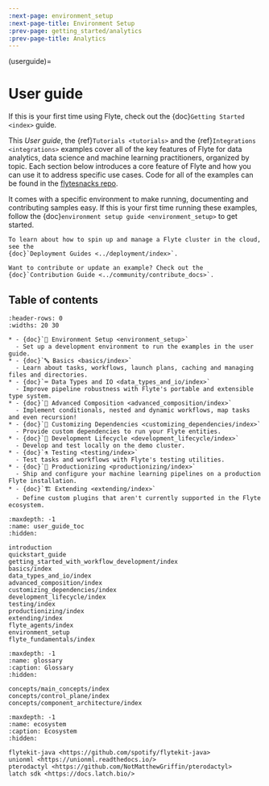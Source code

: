 ```yaml
---
:next-page: environment_setup
:next-page-title: Environment Setup
:prev-page: getting_started/analytics
:prev-page-title: Analytics
---
```


(userguide)=

# User guide

If this is your first time using Flyte, check out the {doc}`Getting Started <index>` guide.

This _User guide_, the {ref}`Tutorials <tutorials>` and the {ref}`Integrations <integrations>` examples cover all of
the key features of Flyte for data analytics, data science and machine learning practitioners, organized by topic. Each
section below introduces a core feature of Flyte and how you can use it to address specific use cases. Code for all
of the examples can be found in the [flytesnacks repo](https://github.com/flyteorg/flytesnacks).

It comes with a specific environment to make running, documenting
and contributing samples easy. If this is your first time running these examples, follow the
{doc}`environment setup guide <environment_setup>` to get started.

```{tip}
To learn about how to spin up and manage a Flyte cluster in the cloud, see the
{doc}`Deployment Guides <../deployment/index>`.
```

```{note}
Want to contribute or update an example? Check out the {doc}`Contribution Guide <../community/contribute_docs>`.
```

## Table of contents

```{list-table}
:header-rows: 0
:widths: 20 30

* - {doc}`🌳 Environment Setup <environment_setup>`
  - Set up a development environment to run the examples in the user guide.
* - {doc}`🔤 Basics <basics/index>`
  - Learn about tasks, workflows, launch plans, caching and managing files and directories.
* - {doc}`⌨️ Data Types and IO <data_types_and_io/index>`
  - Improve pipeline robustness with Flyte's portable and extensible type system.
* - {doc}`🔮 Advanced Composition <advanced_composition/index>`
  - Implement conditionals, nested and dynamic workflows, map tasks and even recursion!
* - {doc}`🧩 Customizing Dependencies <customizing_dependencies/index>`
  - Provide custom dependencies to run your Flyte entities.
* - {doc}`🏡 Development Lifecycle <development_lifecycle/index>`
  - Develop and test locally on the demo cluster.
* - {doc}`⚗️ Testing <testing/index>`
  - Test tasks and workflows with Flyte's testing utilities.
* - {doc}`🚢 Productionizing <productionizing/index>`
  - Ship and configure your machine learning pipelines on a production Flyte installation.
* - {doc}`🏗 Extending <extending/index>`
  - Define custom plugins that aren't currently supported in the Flyte ecosystem.
```

```{toctree}
:maxdepth: -1
:name: user_guide_toc
:hidden:

introduction
quickstart_guide
getting_started_with_workflow_development/index
basics/index
data_types_and_io/index
advanced_composition/index
customizing_dependencies/index
development_lifecycle/index
testing/index
productionizing/index
extending/index
flyte_agents/index
environment_setup
flyte_fundamentals/index
```

```{toctree}
:maxdepth: -1
:name: glossary
:caption: Glossary
:hidden:

concepts/main_concepts/index
concepts/control_plane/index
concepts/component_architecture/index
```

```{toctree}
:maxdepth: -1
:name: ecosystem
:caption: Ecosystem
:hidden:

flytekit-java <https://github.com/spotify/flytekit-java>
unionml <https://unionml.readthedocs.io/>
pterodactyl <https://github.com/NotMatthewGriffin/pterodactyl>
latch sdk <https://docs.latch.bio/>
```

